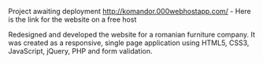 Project awaiting deployment
http://komandor.000webhostapp.com/ - Here is the link for the website on a free host

Redesigned and developed the website for a romanian furniture company. It was created as a responsive, single page application
using HTML5, CSS3, JavaScript, jQuery, PHP and form validation.
